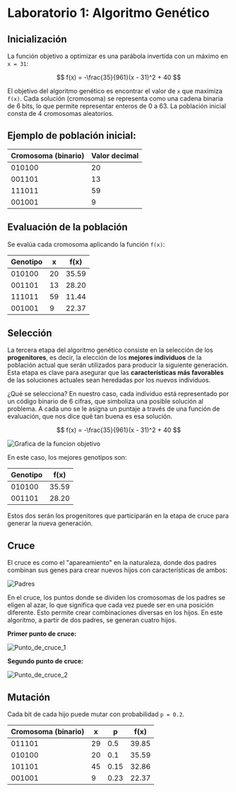 # Laboratorio 1: Algoritmo Genético

## Inicialización

La función objetivo a optimizar es una parábola invertida con un máximo en `x = 31`:

$$
f(x) = -\frac{35}{961}(x - 31)^2 + 40
$$

El objetivo del algoritmo genético es encontrar el valor de `x` que maximiza `f(x)`. Cada solución (cromosoma) se representa como una cadena binaria de 6 bits, lo que permite representar enteros de 0 a 63. La población inicial consta de 4 cromosomas aleatorios.

## Ejemplo de población inicial:

| Cromosoma (binario) | Valor decimal |
| ------------------- | ------------- |
| 010100              | 20            |
| 001101              | 13            |
| 111011              | 59            |
| 001001              | 9             |

## Evaluación de la población

Se evalúa cada cromosoma aplicando la función `f(x)`:

| Genotipo | x  | f(x)  |
| -------- | -- | ----- |
| 010100   | 20 | 35.59 |
| 001101   | 13 | 28.20 |
| 111011   | 59 | 11.44 |
| 001001   | 9  | 22.37 |

## Selección

La tercera etapa del algoritmo genético consiste en la selección de los **progenitores**, es decir, la elección de los **mejores individuos** de la población actual que serán utilizados para producir la siguiente generación. Esta etapa es clave para asegurar que las **características más favorables** de las soluciones actuales sean heredadas por los nuevos individuos.

¿Qué se selecciona?
En nuestro caso, cada individuo está representado por un código binario de 6 cifras, que simboliza una posible solución al problema. A cada uno se le asigna un puntaje a través de una función de evaluación, que nos dice qué tan buena es esa solución.


$$
f(x) = -\frac{35}{961}(x - 31)^2 + 40
$$

![Grafica de la funcion objetivo](https://i.imgur.com/eKSNbHq.png)

En este caso, los mejores genotipos son:

| Genotipo | f(x)  |
| -------- | ----- |
| 010100   | 35.59 |
| 001101   | 28.20 |

Estos dos serán los progenitores que participarán en la etapa de cruce para generar la nueva generación.


## Cruce

El cruce es como el "apareamiento" en la naturaleza, donde dos padres combinan sus genes para crear nuevos hijos con características de ambos:

![Padres](https://i.imgur.com/qrniDwT.png)

En el cruce, los puntos donde se dividen los cromosomas de los padres se eligen al azar, lo que significa que cada vez puede ser en una posición diferente. Esto permite crear combinaciones diversas en los hijos. En este algoritmo, a partir de dos padres, se generan cuatro hijos.

**Primer punto de cruce:**

![Punto_de_cruce_1](https://i.imgur.com/CCKqZMp.png)

**Segundo punto de cruce:**

![Punto_de_cruce_2](https://i.imgur.com/owAEA2o.png)


## Mutación

Cada bit de cada hijo puede mutar con probabilidad `p = 0.2`.

| Cromosoma (binario) | x  | p    | f(x)  |
| ------------------- | -- | ---- | ----- |
| 011101              | 29 | 0.5  | 39.85 |
| 010100              | 20 | 0.1  | 35.59 |
| 101101              | 45 | 0.15 | 32.86 |
| 001001              | 9  | 0.23 | 22.37 |

````
